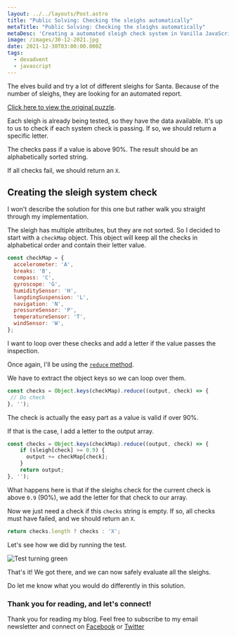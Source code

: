 ```yaml
---
layout: ../../layouts/Post.astro
title: "Public Solving: Checking the sleighs automatically"
metaTitle: "Public Solving: Checking the sleighs automatically"
metaDesc: 'Creating a automated sleigh check system in Vanilla JavaScript'
image: /images/30-12-2021.jpg
date: 2021-12-30T03:00:00.000Z
tags:
  - devadvent
  - javascript
---
```

The elves build and try a lot of different sleighs for Santa. Because of the number of sleighs, they are looking for an automated report.

[Click here to view the original puzzle](https://github.com/devadvent/puzzle-20).

Each sleigh is already being tested, so they have the data available.
It's up to us to check if each system check is passing. If so, we should return a specific letter.

The checks pass if a value is above 90%.
The result should be an alphabetically sorted string.

If all checks fail, we should return an `X`.

## Creating the sleigh system check

I won't describe the solution for this one but rather walk you straight through my implementation.

The sleigh has multiple attributes, but they are not sorted.
So I decided to start with a `checkMap` object.
This object will keep all the checks in alphabetical order and contain their letter value.

```js
const checkMap = {
  accelerometer: 'A',
  breaks: 'B',
  compass: 'C',
  gyroscope: 'G',
  humiditySensor: 'H',
  langdingSuspension: 'L',
  navigation: 'N',
  pressureSensor: 'P',
  temperatureSensor: 'T',
  windSensor: 'W',
};
```

I want to loop over these checks and add a letter if the value passes the inspection.

Once again, I'll be using the [`reduce` method](https://daily-dev-tips.com/posts/javascript-reduce-method/).

We have to extract the object keys so we can loop over them.

```js
const checks = Object.keys(checkMap).reduce((output, check) => {
 // Do check
}, '');
```

The check is actually the easy part as a value is valid if over 90%.

If that is the case, I add a letter to the output array.

```js
const checks = Object.keys(checkMap).reduce((output, check) => {
	if (sleigh[check] >= 0.9) {
	  output += checkMap[check];
	}
	return output;
}, '');
```

What happens here is that if the sleighs check for the current check is above `0.9` (90%), we add the letter for that check to our array.

Now we just need a check if this `checks` string is empty.
If so, all checks must have failed, and we should return an `X`.

```js
return checks.length ? checks : 'X';
```

Let's see how we did by running the test.

![Test turning green](https://cdn.hashnode.com/res/hashnode/image/upload/v1640059456655/wJS1ELvOQ.png)

That's it!
We got there, and we can now safely evaluate all the sleighs.

Do let me know what you would do differently in this solution.

### Thank you for reading, and let's connect!

Thank you for reading my blog. Feel free to subscribe to my email newsletter and connect on [Facebook](https://www.facebook.com/DailyDevTipsBlog) or [Twitter](https://twitter.com/DailyDevTips1)
